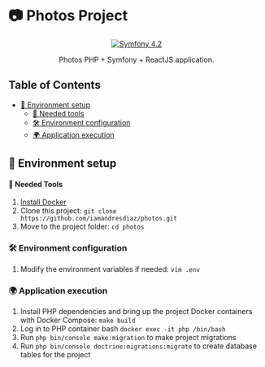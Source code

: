 # 📷 Photos Project

<p align="center">
    <a href="#"><img src="https://img.shields.io/badge/Symfony-4.2-purple.svg?style=flat-square&logo=symfony" alt="Symfony 4.2"/></a>
</p>
<p align="center">
  Photos PHP + Symfony + ReactJS application. 
</p>

<!-- TABLE OF CONTENTS -->
## Table of Contents

* [🚀 Environment setup](#-environment-setup)
  * [🐳 Needed tools](#-needed-tools)
  * [🛠️ Environment configuration](#-environment-configuration)
  * [🌍 Application execution](#-application-execution)


## 🚀 Environment setup 

#### 🐳 Needed Tools

1. [Install Docker](https://www.docker.com/get-started)
2. Clone this project: `git clone https://github.com/iamandresdiaz/photos.git`
3. Move to the project folder: `cd photos`


### 🛠️ Environment configuration

1. Modify the environment variables if needed: `vim .env`


### 🌍 Application execution

1. Install PHP dependencies and bring up the project Docker containers with Docker Compose: `make build`
2. Log in to PHP container bash `docker exec -it php /bin/bash`
3. Run `php bin/console make:migration` to make project migrations
4. Run `php bin/console doctrine:migrations:migrate` to create database tables for the project